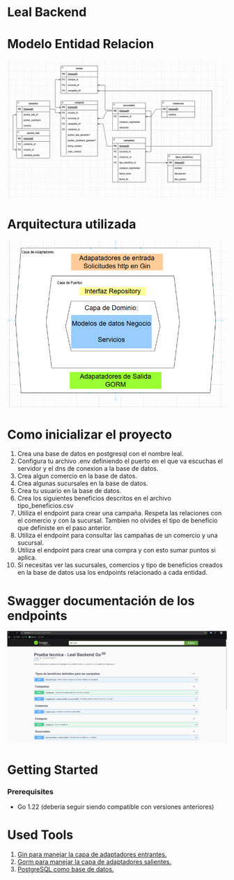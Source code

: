# Leal Backend

# Modelo Entidad Relacion
![Texto alternativo](images/MER.PNG  "MER")

# Arquitectura utilizada
![Texto alternativo](images/Arquitectura.PNG  "Arquitectura hexagonal♥")

# Como inicializar el proyecto
1. Crea una base de datos en postgresql con el nombre leal.
2. Configura tu archivo .env definiendo el puerto en el que va escuchas el servidor y el dns de conexion a la base de datos.
3. Crea algun comercio en la base de datos.
4. Crea algunas sucursales en la base de datos.
5. Crea tu usuario en la base de datos.
6. Crea los siguientes beneficios descritos en el archivo tipo_beneficios.csv
7. Utiliza el endpoint para crear una campaña. Respeta las relaciones con el comercio y con la sucursal. Tambien no olvides el tipo de beneficio que definiste en el paso anterior.
8. Utiliza el endpoint para consultar las campañas de un comercio y una sucursal.
9. Utiliza el endpoint para crear una compra y con esto sumar puntos si aplica.
10. Si necesitas ver las sucursales, comercios y tipo de beneficios creados en la base de datos usa los endpoints relacionado a cada entidad.

# Swagger documentación de los endpoints
![Texto alternativo](images/Swagger.PNG  "Doc endpoints")

# Getting Started
### Prerequisites
- Go 1.22 (debería seguir siendo compatible con versiones anteriores)

# Used Tools
1. <a HREF="https://github.com/gin-gonic/gin">Gin para manejar la capa de adaptadores entrantes. </a>
2. <a HREF="https://gorm.io/index.html"> Gorm para manejar la capa de adaptadores salientes. </a>
3. <a HREF="https://gorm.io/docs/connecting_to_the_database.html#PostgreSQL"> PostgreSQL como base de datos. </a>
